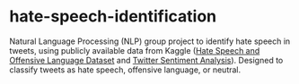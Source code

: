 # hate-speech-identification
Natural Language Processing (NLP) group project to identify hate speech in tweets, using publicly available data from Kaggle ([Hate Speech and Offensive Language Dataset](https://www.kaggle.com/datasets/mrmorj/hate-speech-and-offensive-language-dataset) and [Twitter Sentiment Analysis](https://www.kaggle.com/datasets/arkhoshghalb/twitter-sentiment-analysis-hatred-speech)). Designed to classify tweets as hate speech, offensive language, or neutral.
